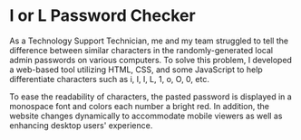 # I or L Password Checker
As a Technology Support Technician, me and my team struggled to tell the difference between similar characters in the randomly-generated local admin passwords on various computers. To solve this problem, I developed a web-based tool utilizing HTML, CSS, and some JavaScript to help differentiate characters such as i, I, l, L, 1, o, O, 0, etc.

To ease the readability of characters, the pasted password is displayed in a monospace font and colors each number a bright red. In addition, the website changes dynamically to accommodate mobile viewers as well as enhancing desktop users' experience.
